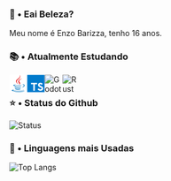 ### 👋 • Eai Beleza?
Meu nome é Enzo Barizza, tenho 16 anos.

### 📚 • Atualmente Estudando
<img align="left" height="32px" width="32px" alt="Java logo" src="https://raw.githubusercontent.com/devicons/devicon/master/icons/java/java-original.svg">
<img align="left" height="32px" width="32px" alt="Ts logo" src="https://raw.githubusercontent.com/devicons/devicon/master/icons/typescript/typescript-original.svg">
<img align="left" height="32px" width="32px" alt="Godot logo" src=https://cdn.jsdelivr.net/gh/devicons/devicon@latest/icons/godot/godot-original.svg">
<img align="left" height="32px" width="32px" alt="Rust logo" src="https://cdn.jsdelivr.net/gh/devicons/devicon@latest/icons/rust/rust-original.svg">

<br>

### ⭐ • Status do Github

![Status](https://github-readme-stats.vercel.app/api?username=EnzoBarizza&include_all_commits=true&count_private=true&show_icons=true&line_height=20&title_color=00D600&icon_color=AE224A&text_color=FFFFFF&bg_color=0,000000,007600)

### 🔗 • Linguagens mais Usadas

![Top Langs](https://github-readme-stats.vercel.app/api/top-langs/?username=EnzoBarizza&layout=compact&title_color=00D600&icon_color=AE224A&text_color=FFFFFF&bg_color=0,000000,007600&langs_count=6&count_private=true)
